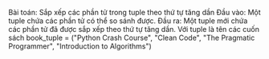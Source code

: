 Bài toán: Sắp xếp các phần tử trong tuple theo thứ tự tăng dần
Đầu vào: Một tuple chứa các phần tử có thể so sánh được.
Đầu ra: Một tuple mới chứa các phần tử đã được sắp xếp theo thứ tự tăng dần.
Với tuple là tên các cuốn sách
book_tuple = ("Python Crash Course", "Clean Code", "The Pragmatic Programmer", "Introduction to Algorithms")